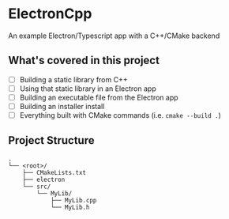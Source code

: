 # ElectronCpp
An example Electron/Typescript app with a C++/CMake backend

## What's covered in this project

- [ ] Building a static library from C++
- [ ] Using that static library in an Electron app
- [ ] Building an executable file from the Electron app
- [ ] Building an installer install
- [ ] Everything built with CMake commands (i.e. `cmake --build .`)

## Project Structure

```
.
└── <root>/
    ├── CMakeLists.txt
    ├── electron
    └── src/
        └── MyLib/
            ├── MyLib.cpp
            └── MyLib.h
```